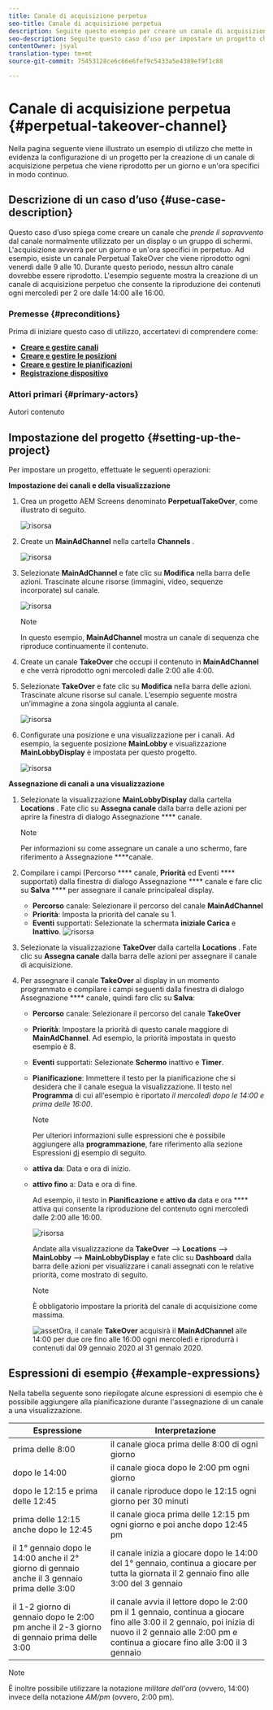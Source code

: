 ```yaml
---
title: Canale di acquisizione perpetua
seo-title: Canale di acquisizione perpetua
description: Seguite questo esempio per creare un canale di acquisizione perpetuo.
seo-description: Seguite questo caso d’uso per impostare un progetto che crea un canale TakeOver perpetuo che viene riprodotto per un giorno e un’ora specifici in modo continuo.
contentOwner: jsyal
translation-type: tm+mt
source-git-commit: 75453128ce6c66e6fef9c5433a5e4389ef9f1c88

---
```



# Canale di acquisizione perpetua {#perpetual-takeover-channel}

Nella pagina seguente viene illustrato un esempio di utilizzo che mette in evidenza la configurazione di un progetto per la creazione di un canale di acquisizione perpetua che viene riprodotto per un giorno e un&#39;ora specifici in modo continuo.

## Descrizione di un caso d’uso {#use-case-description}

Questo caso d’uso spiega come creare un canale che *prende il sopravvento* dal canale normalmente utilizzato per un display o un gruppo di schermi. L&#39;acquisizione avverrà per un giorno e un&#39;ora specifici in perpetuo.
Ad esempio, esiste un canale Perpetual TakeOver che viene riprodotto ogni venerdì dalle 9 alle 10. Durante questo periodo, nessun altro canale dovrebbe essere riprodotto. L&#39;esempio seguente mostra la creazione di un canale di acquisizione perpetuo che consente la riproduzione dei contenuti ogni mercoledì per 2 ore dalle 14:00 alle 16:00.

### Premesse {#preconditions}

Prima di iniziare questo caso di utilizzo, accertatevi di comprendere come:

* **[Creare e gestire canali](managing-channels.md)**
* **[Creare e gestire le posizioni](managing-locations.md)**
* **[Creare e gestire le pianificazioni](managing-schedules.md)**
* **[Registrazione dispositivo](device-registration.md)**

### Attori primari {#primary-actors}

Autori contenuto

## Impostazione del progetto {#setting-up-the-project}

Per impostare un progetto, effettuate le seguenti operazioni:

**Impostazione dei canali e della visualizzazione**

1. Crea un progetto AEM Screens denominato **PerpetualTakeOver**, come illustrato di seguito.

   ![risorsa](assets/p_usecase1.png)

1. Create un **MainAdChannel** nella cartella **Channels** .

   ![risorsa](assets/p_usecase2.png)

1. Selezionate **MainAdChannel** e fate clic su **Modifica** nella barra delle azioni. Trascinate alcune risorse (immagini, video, sequenze incorporate) sul canale.

   ![risorsa](assets/p_usecase3.png)


   >[!NOTE]
   >In questo esempio, **MainAdChannel** mostra un canale di sequenza che riproduce continuamente il contenuto.

1. Create un canale **TakeOver** che occupi il contenuto in **MainAdChannel** e che verrà riprodotto ogni mercoledì dalle 2:00 alle 4:00.

1. Selezionate **TakeOver** e fate clic su **Modifica** nella barra delle azioni. Trascinate alcune risorse sul canale. L’esempio seguente mostra un’immagine a zona singola aggiunta al canale.

   ![risorsa](assets/p_usecase4.png)

1. Configurate una posizione e una visualizzazione per i canali. Ad esempio, la seguente posizione **MainLobby** e visualizzazione **MainLobbyDisplay** è impostata per questo progetto.

   ![risorsa](assets/p_usecase5.png)

**Assegnazione di canali a una visualizzazione**

1. Selezionate la visualizzazione **MainLobbyDisplay** dalla cartella **Locations** . Fate clic su **Assegna canale** dalla barra delle azioni per aprire la finestra di dialogo Assegnazione **** canale.

   >[!NOTE]
   >Per informazioni su come assegnare un canale a uno schermo, fare riferimento a Assegnazione **[](channel-assignment.md)**canale.

1. Compilare i campi (Percorso **** canale, **Priorità** ed Eventi **** supportati) dalla finestra di dialogo Assegnazione **** canale e fare clic su **Salva** **** per assegnare il canale principaleal display.

   * **Percorso** canale: Selezionare il percorso del canale **MainAdChannel**
   * **Priorità**: Imposta la priorità del canale su 1.
   * **Eventi** supportati: Selezionate la schermata **iniziale Carica** e **Inattivo**.
   ![risorsa](assets/p_usecase6.png)

1. Selezionate la visualizzazione **TakeOver** dalla cartella **Locations** . Fate clic su **Assegna canale** dalla barra delle azioni per assegnare il canale di acquisizione.

1. Per assegnare il canale **TakeOver** al display in un momento programmato e compilare i campi seguenti dalla finestra di dialogo Assegnazione **** canale, quindi fare clic su **Salva**:

   * **Percorso** canale: Selezionare il percorso del canale **TakeOver**
   * **Priorità**: Impostare la priorità di questo canale maggiore di **MainAdChannel**. Ad esempio, la priorità impostata in questo esempio è 8.
   * **Eventi** supportati: Selezionate **Schermo** inattivo e **Timer**.
   * **Pianificazione**: Immettere il testo per la pianificazione che si desidera che il canale esegua la visualizzazione. Il testo nel **Programma** di cui all&#39;esempio è riportato *il mercoledì dopo le 14:00 e prima delle 16:00*.
      >[!NOTE]
      >Per ulteriori informazioni sulle espressioni che è possibile aggiungere alla **programmazione**, fare riferimento alla sezione Espressioni [di](#example-expressions) esempio di seguito.
   * **attiva da**: Data e ora di inizio.
   * **attivo fino** a: Data e ora di fine.

      Ad esempio, il testo in **Pianificazione** e **attivo da** data e ora **** attiva qui consente la riproduzione del contenuto ogni mercoledì dalle 2:00 alle 16:00.


      ![risorsa](assets/p_usecase7.png)

      Andate alla visualizzazione da **TakeOver** —> **Locations** —> **MainLobby** —> **MainLobbyDisplay** e fate clic su **Dashboard** dalla barra delle azioni per visualizzare i canali assegnati con le relative priorità, come mostrato di seguito.

      >[!NOTE]
      >È obbligatorio impostare la priorità del canale di acquisizione come massima.

      ![asset](assets/p_usecase8.png)Ora, il canale **TakeOver** acquisirà il **MainAdChannel** alle 14:00 per due ore fino alle 16:00 ogni mercoledì e riprodurrà i contenuti dal 09 gennaio 2020 al 31 gennaio 2020.

## Espressioni di esempio {#example-expressions}

Nella tabella seguente sono riepilogate alcune espressioni di esempio che è possibile aggiungere alla pianificazione durante l&#39;assegnazione di un canale a una visualizzazione.

| **Espressione** | **Interpretazione** |
|---|---|
| prima delle 8:00 | il canale gioca prima delle 8:00 di ogni giorno |
| dopo le 14:00 | il canale gioca dopo le 2:00 pm ogni giorno |
| dopo le 12:15 e prima delle 12:45 | il canale riproduce dopo le 12:15 ogni giorno per 30 minuti |
| prima delle 12:15 anche dopo le 12:45 | il canale gioca prima delle 12:15 pm ogni giorno e poi anche dopo 12:45 pm |
| il 1° gennaio dopo le 14:00 anche il 2° giorno di gennaio anche il 3 gennaio prima delle 3:00 | il canale inizia a giocare dopo le 14:00 del 1° gennaio, continua a giocare per tutta la giornata il 2 gennaio fino alle 3:00 del 3 gennaio |
| il 1-2 giorno di gennaio dopo le 2:00 pm anche il 2-3 giorno di gennaio prima delle 3:00 | il canale avvia il lettore dopo le 2:00 pm il 1 gennaio, continua a giocare fino alle 3:00 il 2 gennaio, poi inizia di nuovo il 2 gennaio alle 2:00 pm e continua a giocare fino alle 3:00 il 3 gennaio |

>[!NOTE]
>È inoltre possibile utilizzare la notazione _militare dell&#39;ora_ (ovvero, 14:00) invece della notazione *AM/pm* (ovvero, 2:00 pm).
